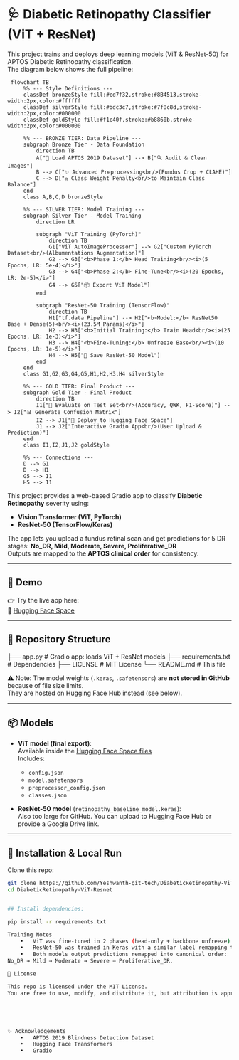 # 🩺 Diabetic Retinopathy Classifier (ViT + ResNet)


This project trains and deploys deep learning models (ViT & ResNet-50) for APTOS Diabetic Retinopathy classification.  
The diagram below shows the full pipeline:

```mermaid
 flowchart TB
     %% --- Style Definitions ---
     classDef bronzeStyle fill:#cd7f32,stroke:#8B4513,stroke-width:2px,color:#ffffff
     classDef silverStyle fill:#bdc3c7,stroke:#7f8c8d,stroke-width:2px,color:#000000
     classDef goldStyle fill:#f1c40f,stroke:#b8860b,stroke-width:2px,color:#000000
 
     %% --- BRONZE TIER: Data Pipeline ---
     subgraph Bronze Tier - Data Foundation
         direction TB
         A["📄 Load APTOS 2019 Dataset"] --> B["🔍 Audit & Clean Images"]
         B --> C["✨ Advanced Preprocessing<br/>(Fundus Crop + CLAHE)"]
         C --> D["⚖️ Class Weight Penalty<br/>to Maintain Class Balance"]
     end
     class A,B,C,D bronzeStyle
 
     %% --- SILVER TIER: Model Training ---
     subgraph Silver Tier - Model Training
         direction LR
 
         subgraph "ViT Training (PyTorch)"
             direction TB
             G1["ViT AutoImageProcessor"] --> G2["Custom PyTorch Dataset<br/>(Albumentations Augmentation)"]
             G2 --> G3["<b>Phase 1:</b> Head Training<br/><i>(5 Epochs, LR: 5e-4)</i>"]
             G3 --> G4["<b>Phase 2:</b> Fine-Tune<br/><i>(20 Epochs, LR: 2e-5)</i>"]
             G4 --> G5["📦 Export ViT Model"]
         end
 
         subgraph "ResNet-50 Training (TensorFlow)"
             direction TB
             H1["tf.data Pipeline"] --> H2["<b>Model:</b> ResNet50 Base + Dense(5)<br/><i>(23.5M Params)</i>"]
             H2 --> H3["<b>Initial Training:</b> Train Head<br/><i>(25 Epochs, LR: 1e-3)</i>"]
             H3 --> H4["<b>Fine-Tuning:</b> Unfreeze Base<br/><i>(10 Epochs, LR: 1e-5)</i>"]
             H4 --> H5["💾 Save ResNet-50 Model"]
         end
     end
     class G1,G2,G3,G4,G5,H1,H2,H3,H4 silverStyle
 
     %% --- GOLD TIER: Final Product ---
     subgraph Gold Tier - Final Product
         direction TB
         I1["🧪 Evaluate on Test Set<br/>(Accuracy, QWK, F1-Score)"] --> I2["📊 Generate Confusion Matrix"]
         I2 --> J1["🚀 Deploy to Hugging Face Space"]
         J1 --> J2["Interactive Gradio App<br/>(User Upload & Prediction)"]
     end
     class I1,I2,J1,J2 goldStyle
 
     %% --- Connections ---
     D --> G1
     D --> H1
     G5 --> I1
     H5 --> I1
```


This project provides a web-based Gradio app to classify **Diabetic Retinopathy** severity using:
- **Vision Transformer (ViT, PyTorch)**  
- **ResNet-50 (TensorFlow/Keras)**  

The app lets you upload a fundus retinal scan and get predictions for 5 DR stages:
**No_DR, Mild, Moderate, Severe, Proliferative_DR**  
Outputs are mapped to the **APTOS clinical order** for consistency.

---

## 🚀 Demo

👉 Try the live app here:  
🔗 [Hugging Face Space](https://huggingface.co/spaces/Yeshwanth2410/DiabeticRetinopath-ViT-Resnet)

---

## 📂 Repository Structure

├── app.py                   # Gradio app: loads ViT + ResNet models
├── requirements.txt         # Dependencies
├── LICENSE                  # MIT License
└── README.md                # This file




⚠️ Note: The model weights (`.keras`, `.safetensors`) are **not stored in GitHub** because of file size limits.  
They are hosted on Hugging Face Hub instead (see below).

---

## 📦 Models

- **ViT model (final export)**:  
  Available inside the [Hugging Face Space files](https://huggingface.co/spaces/Yeshwanth2410/DiabeticRetinopath-ViT-Resnet/tree/main/dr-vit-EXPORT-final)  
  Includes:
  - `config.json`  
  - `model.safetensors`  
  - `preprocessor_config.json`  
  - `classes.json`

- **ResNet-50 model** (`retinopathy_baseline_model.keras`):  
  Also too large for GitHub. You can upload to Hugging Face Hub or provide a Google Drive link.

---

## 🔧 Installation & Local Run

Clone this repo:
```bash
git clone https://github.com/Yeshwanth-git-tech/DiabeticRetinopathy-ViT-Resnet.git
cd DiabeticRetinopathy-ViT-Resnet


## Install dependencies:

pip install -r requirements.txt

Training Notes
	•	ViT was fine-tuned in 2 phases (head-only + backbone unfreeze) with class-balanced loss.
	•	ResNet-50 was trained in Keras with a similar label remapping to match APTOS dataset order.
	•	Both models output predictions remapped into canonical order:
No_DR → Mild → Moderate → Severe → Proliferative_DR.

📜 License

This repo is licensed under the MIT License.
You are free to use, modify, and distribute it, but attribution is appreciated.





✨ Acknowledgements
	•	APTOS 2019 Blindness Detection Dataset
	•	Hugging Face Transformers
	•	Gradio